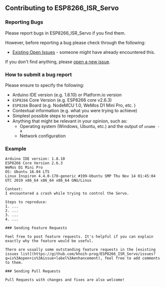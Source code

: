 ## Contributing to ESP8266_ISR_Servo

### Reporting Bugs

Please report bugs in ESP8266_ISR_Servo if you find them.

However, before reporting a bug please check through the following:

* [Existing Open Issues](https://github.com/khoih-prog/ESP8266_ISR_Servo/issues) - someone might have already encountered this.

If you don't find anything, please [open a new issue](https://github.com/khoih-prog/ESP8266_ISR_Servo/issues/new).

### How to submit a bug report

Please ensure to specify the following:

* Arduino IDE version (e.g. 1.8.10) or Platform.io version
* `ESP8266` Core Version (e.g. ESP8266 core v2.6.3)
* `ESP8266` Board (e.g. NodeMCU 1.0, WeMos D1 Mini Pro, etc. )
* Contextual information (e.g. what you were trying to achieve)
* Simplest possible steps to reproduce
* Anything that might be relevant in your opinion, such as:
  * Operating system (Windows, Ubuntu, etc.) and the output of `uname -a`
  * Network configuration


### Example

```
Arduino IDE version: 1.8.10
ESP8266 Core Version 2.6.3
WeMos D1 Mini Pro
OS: Ubuntu 16.04 LTS
Linux Inspiron 4.4.0-170-generic #199-Ubuntu SMP Thu Nov 14 01:45:04 UTC 2019 x86_64 x86_64 x86_64 GNU/Linux

Context:
I encountered a crash while trying to control the Servo.

Steps to reproduce:
1. ...
2. ...
3. ...
4. ...

### Sending Feature Requests

Feel free to post feature requests. It's helpful if you can explain exactly why the feature would be useful.

There are usually some outstanding feature requests in the [existing issues list](https://github.com/khoih-prog/ESP8266_ISR_Servo/issues?q=is%3Aopen+is%3Aissue+label%3Aenhancement), feel free to add comments to them.

### Sending Pull Requests

Pull Requests with changes and fixes are also welcome!
